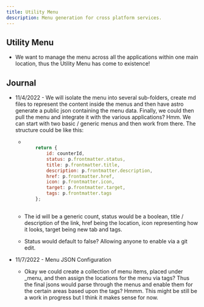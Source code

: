 ```yaml
---
title: Utility Menu
description: Menu generation for cross platform services.
---
```


## Utility Menu

- We want to manage the menu across all the applications within one main location, thus the Utility Menu has come to existence!

## Journal

- 11/4/2022 - We will isolate the menu into several sub-folders, create md files to represent the content inside the menus and then have astro generate a public json containing the menu data. Finally, we could then pull the menu and integrate it with the various applications? Hmm. We can start with two basic / generic menus and then work from there. The structure could be like this:

  - ```js

        return {
            id: counterId,
            status: p.frontmatter.status,
            title: p.frontmatter.title,
            description: p.frontmatter.description,
            href: p.frontmatter.href,
            icon: p.frontmatter.icon,
            target: p.frontmatter.target,
            tags: p.frontmatter.tags
        };
        
    ```

  - The id will be a generic count, status would be a boolean, title / description of the link, href being the location, icon representing how it looks, target being new tab and tags.
  - Status would default to false? Allowing anyone to enable via a git edit.

- 11/7/2022 - Menu JSON Configuration

  - Okay we could create a collection of menu items, placed under _menu, and then assign the locations for the menu via tags? Thus the final jsons would parse through the menus and enable them for the certain areas based upon the tags? Hmmm. This might be still be a work in progress but I think it makes sense for now.
